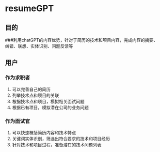 # resumeGPT
## 目的
###利用chatGPT的内容优势，针对于简历的技术和项目内容，完成内容的摘要、纠错、联想、实体识别、问题反馈等
## 用户
### 作为求职者
1. 可以完善自己的简历
2. 列举技术点和项目的关联
3. 根据技术点和项目，模拟相关面试问题
4. 根据已有项目，模拟潜在公司的业务问题
### 作为面试官
1. 可以快速概括简历内容和技术特点
2. 关键词实体识别，筛选出符合要求的技术和项目经历
3. 针对技术和项目过程，准备潜在的技术问题列表


